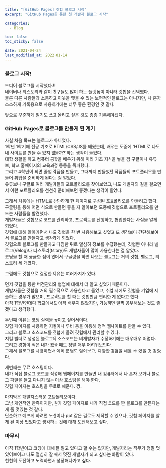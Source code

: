 ```yaml
---
title: "[GitHub Pages] 깃헙 블로그 시작"
excerpt: "GitHub Pages를 통한 첫 개발자 블로그 시작"

categories:
  - Blog

toc: false
toc_sticky: false

date: 2021-04-24
last_modified_at: 2022-01-14
---
```


### 블로그 시작!  
드디어 블로그를 시작했다.!!  
네이버나 티스토리와 같이 친구들도 많이 하는 플랫폼이 아니라 깃헙을 선택했다.  
물론 다른 사람들과 소통하고 이웃을 맺을 수 있는 보편적인 블로그는 아니지만, 나 혼자 소소하게 기록용으로 사용하기에는 너무 좋은 환경인 것 같다.  

앞으로 꾸준하게 일기도 쓰고 올리고 싶은 것도 종종 기록해야겠다.  

### GitHub Pages로 블로그를 만들게 된 계기  
사실 처음 목표는 블로그가 아니었다.  
1학년 1학기에 전공 기초로 HTML/CSS/JS를 배웠는데, 배우는 도중에 'HTML로 나도 내 사이트를 만들 수 있지 않을까?'하는 생각이 들었다.  
대학 생활을 하고 컴퓨터 공학을 배우기 위해 미리 기초 지식을 쌓을 겸 구글이나 유튜브, 학교 홈페이지의 교육과정 등등을 독파했다.  
그리고 4학년이 되면 졸업 작품을 만들고, 그때까지 만들었던 작품들의 포트폴리오를 만들어 취업을 준비하게 된다는 걸 알았다.  
유튜브나 구글로 여러 개발자들의 포트폴리오를 찾아보았고, 나도 개발자의 길을 걸으면서 이런 포트폴리오를 천천히 준비해보면 좋겠다는 생각이 들었다.  

그래서 처음에는 HTML로 간단하게 한 페이지로 구성된 포트폴리오를 만들려고 했다.  
구글링을 통해 어떤 식으로 만들면 좋을 지 알아보던 도중에 깃헙으로 포트폴리오를 만드는 사람들을 발견했다.  
개발자들은 깃헙으로 코드를 관리하고, 프로젝트를 진행하고, 협업한다는 사실을 알게 되었다.  
깃헙에 대해 알아가면서 나도 깃헙을 한 번 사용해보고 싶었고 또 생각보다 간단해보여서 블로그를 만들자고 생각하게 되었다.  
깃헙으로 블로그를 만들자고 다짐한 뒤로 열심히 정보를 수집했는데, 깃헙뿐 아니라 벨로그(Velog)나 티스토리(tstory)도 개발자들이 많이 사용한다는 걸 알았다.  
코딩을 할 때 궁금한 점이 있어서 구글링을 하면 나오는 블로그는 거의 깃헙, 벨로그, 티스토리 세 개였다.  

그럼에도 깃헙으로 결정한 이유는 여러가지가 있다.  

먼저 깃헙을 통한 버전관리와 협업에 대해서 더 알고 싶었기 때문이다.  
개발자들은 깃헙을 거의 필수적으로 사용한다고 들었고, 취업 시에도 깃헙을 기업에 제출하는 경우가 많으며, 프로젝트를 할 때는 깃헙만큼 편리한 게 없다고 했다.  
아직 1학년인데다 학교에서도 아직 배우지 않았지만, 가능하면 일찍 공부해보는 것도 좋겠다고 생각했다.  

두번째 이유는 코딩 실력을 높이고 싶어서이다.  
깃헙 페이지를 사용하면 지킬이나 루비 등을 이용해 정적 웹사이트를 만들 수 있다.  
그리고 블로그 소스코드를 깃헙에 올려 깃헙에서 관리할 수 있다.  
지킬 빌더로 생성된 블로그의 소스코드는 비개발자가 수정하기에는 매우매우 어렵다.  
그리고 경험이 적은 내가 봤을 때도 정말 매우 어려워보인다.  
그래서 블로그를 사용하면서 여러 문법도 알아보고, 다양한 경험을 해볼 수 있을 것 같았다.  

세번째는 무료 호스팅이다.  
내가 직접 블로그 코드를 작성해 웹페이지를 만들면 내 컴퓨터에서 나 혼자 보거나 블로그 파일을 들고 다니지 않는 이상 호스팅을 해야 한다.  
깃헙 페이지는 호스팅을 무료로 해준다. 짱.  

마지막은 개발자스러운 포트폴리오이다.  
그냥 개인적인 만족이지만, 뭔가 깃헙 페이지로 내가 직접 코드를 짠 블로그를 만든다는 게 좀 멋있는 것 같다.  
단순하고 예쁘게 하려면 노션이나 ppt 같은 걸로도 제작할 수 있으나, 깃헙 페이지를 알게 된 이상 멋있다고 생각하는 것에 대해 도전해보고 싶다.  


### 마무리  
아직 1학년이고 코딩에 대해 잘 알고 있다고 할 수는 없지만, 개발자라는 직무가 정말 멋있어보이고 나도 열심히 잘 해서 멋진 개발자가 되고 싶다는 바람이 있다.  
천천히 도전하고 노력하면서 성장해나가고 싶다.  